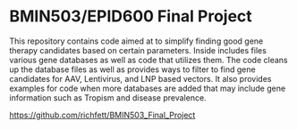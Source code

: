# BMIN503/EPID600 Final Project

This repository contains code aimed at to simplify finding good gene therapy candidates based on certain parameters. Inside includes files various gene databases as well as code that utilizes them. The code cleans up the database files as well as provides ways to filter to find gene candidates for AAV, Lentivirus, and LNP based vectors. It also provides examples for code when more databases are added that may include gene information such as Tropism and disease prevalence.

<https://github.com/richfett/BMIN503_Final_Project>
